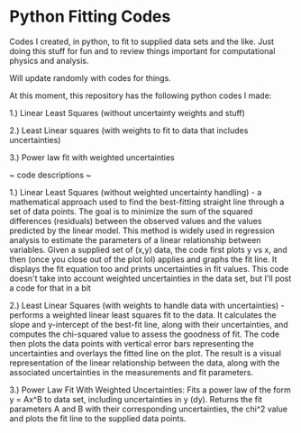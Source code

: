 # Python Fitting Codes
 Codes I created, in python, to fit to supplied data sets and the like. Just doing this stuff for fun and to review things important for computational physics and analysis.

Will update randomly with codes for things.

At this moment, this repository has the following python codes I made:

1.) Linear Least Squares (without uncertainty weights and stuff)

2.) Least Linear squares (with weights to fit to data that includes uncertainties)

3.) Power law fit with weighted uncertainties




~ code descriptions ~

1.) Linear Least Squares (without weighted uncertainty handling) - a mathematical approach used to find the best-fitting straight line through a set of data points. The goal is to minimize the sum of the squared differences (residuals) between the observed values and the values predicted by the linear model. This method is widely used in regression analysis to estimate the parameters of a linear relationship between variables. Given a supplied set of (x,y) data, the code first plots y vs x, and then (once you close out of the plot lol) applies and graphs the fit line. It displays the fit equation too and prints uncertainties in fit values. This code doesn't take into account weighted uncertainties in the data set, but I'll post a code for that in a bit


2.) Least Linear Squares (with weights to handle data with uncertainties) - performs a weighted linear least squares fit to the data. It calculates the slope and y-intercept of the best-fit line, along with their uncertainties, and computes the chi-squared value to assess the goodness of fit. The code then plots the data points with vertical error bars representing the uncertainties and overlays the fitted line on the plot. The result is a visual representation of the linear relationship between the data, along with the associated uncertainties in the measurements and fit parameters.


3.) Power Law Fit With Weighted Uncertainties: Fits a power law of the form y = Ax^B to data set, including uncertainties in y (dy). Returns the fit parameters A and B with their corresponding uncertainties, the chi^2 value and plots the fit line to the supplied data points.
